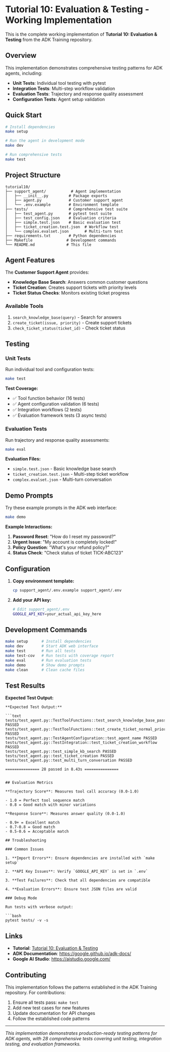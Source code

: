 # Tutorial 10: Evaluation & Testing - Working Implementation

This is the complete working implementation of **Tutorial 10: Evaluation & Testing** from the ADK Training repository.

## Overview

This implementation demonstrates comprehensive testing patterns for ADK agents, including:

- **Unit Tests**: Individual tool testing with pytest
- **Integration Tests**: Multi-step workflow validation
- **Evaluation Tests**: Trajectory and response quality assessment
- **Configuration Tests**: Agent setup validation

## Quick Start

```bash
# Install dependencies
make setup

# Run the agent in development mode
make dev

# Run comprehensive tests
make test
```

## Project Structure

```text
tutorial10/
├── support_agent/           # Agent implementation
│   ├── __init__.py         # Package exports
│   ├── agent.py            # Customer support agent
│   └── .env.example        # Environment template
├── tests/                  # Comprehensive test suite
│   ├── test_agent.py       # pytest test suite
│   ├── test_config.json    # Evaluation criteria
│   ├── simple.test.json    # Basic evaluation test
│   ├── ticket_creation.test.json  # Workflow test
│   └── complex.evalset.json       # Multi-turn test
├── requirements.txt        # Python dependencies
├── Makefile               # Development commands
└── README.md              # This file
```

## Agent Features

The **Customer Support Agent** provides:

- **Knowledge Base Search**: Answers common customer questions
- **Ticket Creation**: Creates support tickets with priority levels
- **Ticket Status Checks**: Monitors existing ticket progress

### Available Tools

1. `search_knowledge_base(query)` - Search for answers
2. `create_ticket(issue, priority)` - Create support tickets
3. `check_ticket_status(ticket_id)` - Check ticket status

## Testing

### Unit Tests

Run individual tool and configuration tests:

```bash
make test
```

**Test Coverage:**

- ✅ Tool function behavior (16 tests)
- ✅ Agent configuration validation (6 tests)
- ✅ Integration workflows (2 tests)
- ✅ Evaluation framework tests (3 async tests)

### Evaluation Tests

Run trajectory and response quality assessments:

```bash
make eval
```

**Evaluation Files:**

- `simple.test.json` - Basic knowledge base search
- `ticket_creation.test.json` - Multi-step ticket workflow
- `complex.evalset.json` - Multi-turn conversation

## Demo Prompts

Try these example prompts in the ADK web interface:

```bash
make demo
```

**Example Interactions:**

1. **Password Reset**: "How do I reset my password?"
2. **Urgent Issue**: "My account is completely locked!"
3. **Policy Question**: "What's your refund policy?"
4. **Status Check**: "Check status of ticket TICK-ABC123"

## Configuration

1. **Copy environment template:**

   ```bash
   cp support_agent/.env.example support_agent/.env
   ```

2. **Add your API key:**

   ```bash
   # Edit support_agent/.env
   GOOGLE_API_KEY=your_actual_api_key_here
   ```

## Development Commands

```bash
make setup      # Install dependencies
make dev        # Start ADK web interface
make test       # Run all tests
make test-cov   # Run tests with coverage report
make eval       # Run evaluation tests
make demo       # Show demo prompts
make clean      # Clean cache files
```

## Test Results

**Expected Test Output:**

```
**Expected Test Output:**

```text
tests/test_agent.py::TestToolFunctions::test_search_knowledge_base_password_reset PASSED
tests/test_agent.py::TestToolFunctions::test_create_ticket_normal_priority PASSED
tests/test_agent.py::TestAgentConfiguration::test_agent_name PASSED
tests/test_agent.py::TestIntegration::test_ticket_creation_workflow PASSED
tests/test_agent.py::test_simple_kb_search PASSED
tests/test_agent.py::test_ticket_creation PASSED
tests/test_agent.py::test_multi_turn_conversation PASSED

=============== 28 passed in 8.43s ===============
```
```

## Evaluation Metrics

**Trajectory Score**: Measures tool call accuracy (0.0-1.0)

- 1.0 = Perfect tool sequence match
- 0.8 = Good match with minor variations

**Response Score**: Measures answer quality (0.0-1.0)

- 0.9+ = Excellent match
- 0.7-0.8 = Good match
- 0.5-0.6 = Acceptable match

## Troubleshooting

### Common Issues

1. **Import Errors**: Ensure dependencies are installed with `make setup`

2. **API Key Issues**: Verify `GOOGLE_API_KEY` is set in `.env`

3. **Test Failures**: Check that all dependencies are compatible

4. **Evaluation Errors**: Ensure test JSON files are valid

### Debug Mode

Run tests with verbose output:

```bash
pytest tests/ -v -s
```

## Links

- **Tutorial**: [Tutorial 10: Evaluation & Testing](../../tutorial/10_evaluation_testing.md)
- **ADK Documentation**: <https://google.github.io/adk-docs/>
- **Google AI Studio**: <https://aistudio.google.com/>

## Contributing

This implementation follows the patterns established in the ADK Training repository. For contributions:

1. Ensure all tests pass: `make test`
2. Add new test cases for new features
3. Update documentation for API changes
4. Follow the established code patterns

---

*This implementation demonstrates production-ready testing patterns for ADK agents, with 28 comprehensive tests covering unit testing, integration testing, and evaluation frameworks.*

